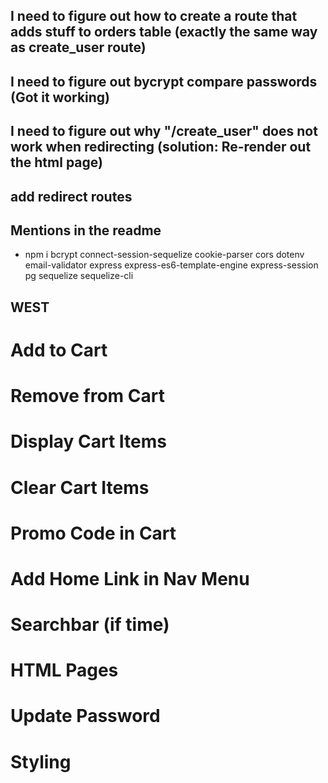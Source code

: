 ## I need to figure out how to create a route that adds stuff to orders table (exactly the same way as create_user route)

## I need to figure out bycrypt compare passwords (Got it working)

## I need to figure out why "/create_user" does not work when redirecting (solution: Re-render out the html page)

## add redirect routes

## Mentions in the readme

- npm i bcrypt connect-session-sequelize cookie-parser cors dotenv email-validator express express-es6-template-engine express-session pg sequelize sequelize-cli

## WEST

# Add to Cart

# Remove from Cart

# Display Cart Items

# Clear Cart Items

# Promo Code in Cart

# Add Home Link in Nav Menu

# Searchbar (if time)

# HTML Pages

# Update Password

# Styling
